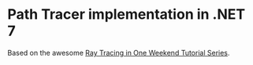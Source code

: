 # Path Tracer implementation in .NET 7
Based on the awesome [Ray Tracing in One Weekend Tutorial Series](https://raytracing.github.io/).